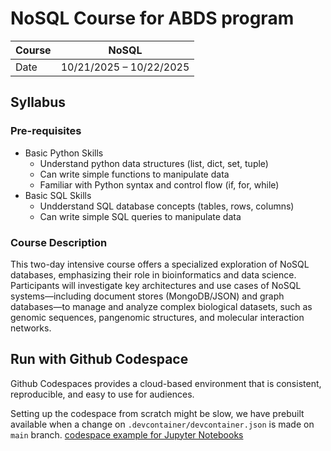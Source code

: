 # NoSQL Course for ABDS program

| Course | NoSQL |
| ------- | ----- |
| Date | 10/21/2025 – 10/22/2025 |


## Syllabus

### Pre-requisites
- Basic Python Skills
  - Understand python data structures (list, dict, set, tuple)
  - Can write simple functions to manipulate data
  - Familiar with Python syntax and control flow (if, for, while)
- Basic SQL Skills
  - Undderstand SQL database concepts (tables, rows, columns)
  - Can write simple SQL queries to manipulate data

### Course Description

This two-day intensive course offers a specialized exploration of NoSQL databases, emphasizing their role in bioinformatics and data science. Participants will investigate key architectures and use cases of NoSQL systems—including document stores (MongoDB/JSON) and graph databases—to manage and analyze complex biological datasets, such as genomic sequences, pangenomic structures, and molecular interaction networks.

## Run with Github Codespace

Github Codespaces provides a cloud-based environment that is consistent, reproducible, and easy to use for audiences. 

Setting up the codespace from scratch might be slow, we have prebuilt available when a change on `.devcontainer/devcontainer.json` is made on `main` branch.
[codespace example for Jupyter Notebooks](https://github.com/github/codespaces-jupyter)